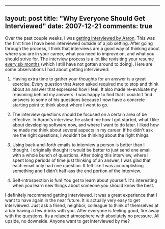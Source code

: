 
---
layout: post
title: "Why Everyone Should Get Interviewed"
date: 2007-12-21
comments: true
---


Over the past couple weeks, I was [getting interviewed by Aaron][1]. This was the first time I have been interviewed outside of a job setting. After going through the process, I think that interviews are a good way of thinking about where you are in your career, what you need to improve on, and what you should strive for. The interview process is a lot like [revisiting your resume every six months][2] (which I still have not gotten around to doing). Here are some observations I had about getting interviewed:

1. Having extra time to gather your thoughts for an answer is a great exercise. Every question that Aaron asked required me to stop and think about an answer that expressed how I feel. It also made re-evaluate my reasoning behind my answers. I was happy to find that I couldn't find answers to some of his questions because I now have a concrete starting point to think about where I want to go. 

2. The interview questions should be focused on a certain area of be effective. In Aaron's interview, he asked me how I got started, what I like about developing software now, and where I want to do later. I liked how he made me think about several aspects in my career. If he didn't ask me the right questions, I wouldn't be thinking about the right things. 

3. Using back-and-forth emails to interview a person is better than I thought. I originally thought it would be better to just send one email with a whole bunch of questions. After doing this interview, where I spent long periods of time just thinking of an answer, I was glad that each email only had one question. It felt like I was accomplishing something and I didn't half-ass the end portion of the interview. 

4. Self-introspection is fun!  You get to learn about yourself. It's interesting when you learn new things about someone you should know the best.


I definitely recommend getting interviewed. It was a great experience that I want to have again in the near future. It is actually very easy to get interviewed. Just ask a friend, neighbor, colleague to think of themselves at a bar having a few drinks with you. After everyone is feeling good, fire away with the questions. Its a relaxed atmosphere with absolutely no pressure. All upside, no downside. Anyone want to get interviewed by me?


  [1]: http://kagawaa.blogspot.com/2007/12/interview-with-austen-ito.html
  [2]: http://www.randsinrepose.com/archives/2007/12/06/a_brief_glimpse.html
